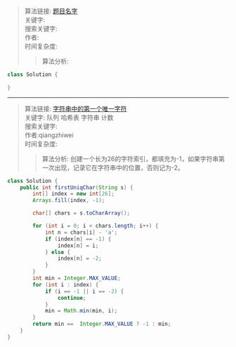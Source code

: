 >算法链接: [题目名字]()  
关键字:  
搜索关键字:  
作者:  
时间复杂度:  
>>算法分析:  
```java
class Solution {
    
}
```
---

>算法链接: [字符串中的第一个唯一字符](https://leetcode.cn/leetbook/read/top-interview-questions/xaph0j/)  
关键字: 队列 哈希表 字符串 计数  
搜索关键字:  
作者:qiangzhiwei  
时间复杂度:  
>>算法分析: 创建一个长为26的字符索引，都填充为-1，如果字符串第一次出现，记录它在字符串中的位置，否则记为-2。
```java
class Solution {
    public int firstUniqChar(String s) {
        int[] index = new int[26];
        Arrays.fill(index, -1);

        char[] chars = s.toCharArray();

        for (int i = 0; i < chars.length; i++) {
            int n = chars[i] - 'a';
            if (index[n] == -1) {
                index[n] = i;
            } else {
                index[n] = -2;
            }
        }
        int min = Integer.MAX_VALUE;
        for (int i : index) {
            if (i == -1 || i == -2) {
                continue;
            }
            min = Math.min(min, i);
        }
        return min ==  Integer.MAX_VALUE ? -1 : min;
    }
}
```
